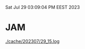 Sat Jul 29 03:09:04 PM EEST 2023
# JAM
<a href='./cache/202307/29_15.log'>./cache/202307/29_15.log</a>
